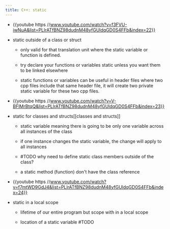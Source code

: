 ```yaml
---
title: C++: static
---
```


- {{youtube https //www.youtube.com/watch?v=f3FVU-iwNuA&list=PLlrATfBNZ98dudnM48yfGUldqGD0S4FFb&index=22}}

- static outside of a class or struct
	 - only valid for that translation unit where the static variable or function is defined.

	 - try declare your functions or variables static unless you want them to be linked elsewhere

	 - static functions or variables can be useful in header files where two cpp files include that same header file, it will create two private static variable for these two cpp files.

- {{youtube https //www.youtube.com/watch?v=V-BFlMrBtqQ&list=PLlrATfBNZ98dudnM48yfGUldqGD0S4FFb&index=23}}

- static for classes and structs[[classes and structs]]
	 - static variable meaning there is going to be only one variable across all instances of the class

	 - if one instance changes the static variable, the change will apply to all instances

	 - #TODO why need to define static class members outside of the class?

	 - a static method (function) don't have the class reference

- {{youtube https //www.youtube.com/watch?v=f7mtWD9GdJ4&list=PLlrATfBNZ98dudnM48yfGUldqGD0S4FFb&index=24}}

- static in a local scope
	 - lifetime of our entire program but scope with in a local scope

	 - location of a static variable #TODO
